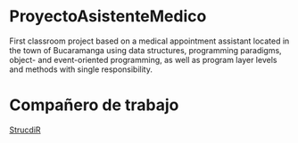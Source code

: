 # ProyectoAsistenteMedico
First classroom project based on a medical appointment assistant located in the town of Bucaramanga using data structures, programming paradigms, object- and event-oriented programming, as well as program layer levels and methods with single responsibility.

# Compañero de trabajo
[StrucdiR](https://github.com/StrucidR)
